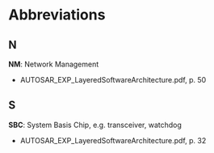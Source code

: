 # Abbreviations

## N

__NM__: Network Management
* AUTOSAR\_EXP\_LayeredSoftwareArchitecture.pdf, p. 50

## S

__SBC__: System Basis Chip, e.g. transceiver, watchdog
* AUTOSAR\_EXP\_LayeredSoftwareArchitecture.pdf, p. 32
